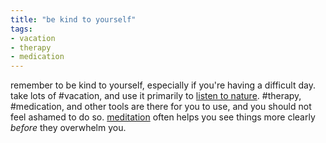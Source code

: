 ```yaml
---
title: "be kind to yourself"
tags:
- vacation
- therapy
- medication
---
```


remember to be kind to yourself, especially if you're having a difficult day. take lots of #vacation, and use it primarily to [listen to nature](listen%20to%20nature.md). #therapy, #medication, and other tools are there for you to use, and you should not feel ashamed to do so. [meditation](meditation.md) often helps you see things more clearly _before_ they overwhelm you.